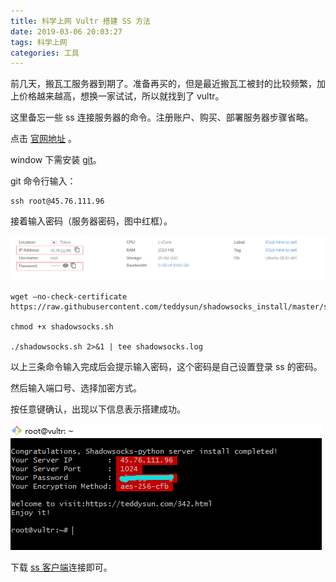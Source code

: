 ```yaml
---
title: 科学上网 Vultr 搭建 SS 方法
date: 2019-03-06 20:03:27
tags: 科学上网
categories: 工具
---
```


前几天，搬瓦工服务器到期了。准备再买的，但是最近搬瓦工被封的比较频繁，加上价格越来越高，想换一家试试，所以就找到了 vultr。

这里备忘一些 ss 连接服务器的命令。注册账户、购买、部署服务器步骤省略。

点击 [官网地址](https://www.vultr.com/?ref=7921104) 。

window 下需安装 [git](https://git-scm.com/)。

git 命令行输入：

``` shell
ssh root@45.76.111.96
```

接着输入密码（服务器密码，图中红框）。

![vultr1](vultr-ss/vultr1.png)

```shell
wget –no-check-certificate https://raw.githubusercontent.com/teddysun/shadowsocks_install/master/shadowsocks.sh

chmod +x shadowsocks.sh

./shadowsocks.sh 2>&1 | tee shadowsocks.log
```

 以上三条命令输入完成后会提示输入密码，这个密码是自己设置登录 ss 的密码。

然后输入端口号、选择加密方式。

按任意键确认，出现以下信息表示搭建成功。

![vultr2](vultr-ss/vultr2.png)

下载 [ss 客户端](https://github.com/shadowsocks)连接即可。

